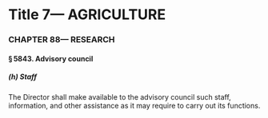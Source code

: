 
# Title 7— AGRICULTURE
### CHAPTER 88— RESEARCH
#### § 5843. Advisory council
##### (h) Staff

The Director shall make available to the advisory council such staff, information, and other assistance as it may require to carry out its functions.

